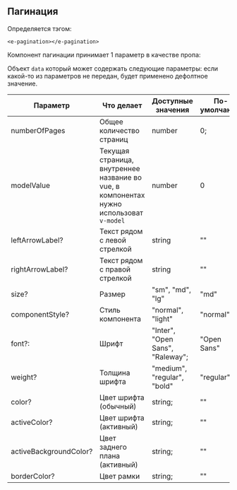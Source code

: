 ## Пагинация

Определяется тэгом:
```vue
<e-pagination></e-pagination>
```

Компонент пагинации принимает 1 параметр в качестве пропа:

Объект `data` который может содержать следующие параметры:
если какой-то из параметров не передан, будет применено дефолтное значение.

| Параметр               | Что делает                                                                              | Доступные значения               | По-умолчанию |
| ---------------------- | --------------------------------------------------------------------------------------- | -------------------------------- |--------------|
| numberOfPages          | Общее количество страниц                                                                | number                           | 0;           |
| modelValue             | Текущая страница, внутреннее название во vue, в компонентах нужно использоват `v-model` | number                           | 0            |
| leftArrowLabel?        | Текст рядом с левой стрелкой                                                            | string                           | ""           |
| rightArrowLabel?       | Текст рядом с правой стрелкой                                                           | string                           | ""           |
| size?                  | Размер                                                                                  | "sm", "md", "lg"                 | "md"         |
| componentStyle?        | Стиль компонента                                                                        | "normal", "light"                | "normal"     |
| font?:                 | Шрифт                                                                                   | "Inter", "Open Sans", "Raleway"; | "Open Sans"  |
| weight?                | Толщина шрифта                                                                          | "medium", "regular", "bold"      | "regular"    |
| color?                 | Цвет шрифта (обычный)                                                                   | string;                          | ""           |
| activeColor?           | Цвет шрифта (активный)                                                                  | string;                          | ""           |
| activeBackgroundColor? | Цвет заднего плана (активный)                                                           | string;                          | ""           |
| borderColor?           | Цвет рамки                                                                              | string;                          | ""           |